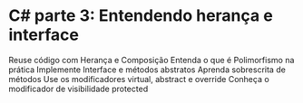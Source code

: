 # C# parte 3: Entendendo herança e interface
Reuse código com Herança e Composição
Entenda o que é Polimorfismo na prática
Implemente Interface e métodos abstratos
Aprenda sobrescrita de métodos
Use os modificadores virtual, abstract e override
Conheça o modificador de visibilidade protected
